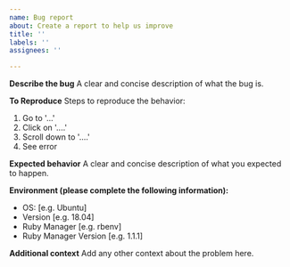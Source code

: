 ```yaml
---
name: Bug report
about: Create a report to help us improve
title: ''
labels: ''
assignees: ''

---
```


**Describe the bug**
A clear and concise description of what the bug is.

**To Reproduce**
Steps to reproduce the behavior:
1. Go to '...'
2. Click on '....'
3. Scroll down to '....'
4. See error

**Expected behavior**
A clear and concise description of what you expected to happen.

**Environment (please complete the following information):**
 - OS: [e.g. Ubuntu]
 - Version [e.g. 18.04]
 - Ruby Manager [e.g. rbenv]
 - Ruby Manager Version [e.g. 1.1.1]

**Additional context**
Add any other context about the problem here.
